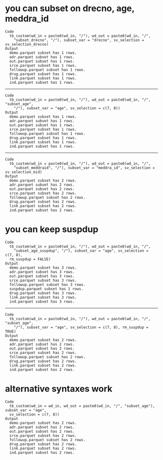 # you can subset on drecno, age, meddra_id

    Code
      tb_custom(wd_in = paste0(wd_in, "/"), wd_out = paste0(wd_in, "/",
        "subset_drecno", "/"), subset_var = "drecno", sv_selection = sv_selection_drecno)
    Output
      demo.parquet subset has 1 rows.
      adr.parquet subset has 1 rows.
      out.parquet subset has 1 rows.
      srce.parquet subset has 1 rows.
      followup.parquet subset has 1 rows.
      drug.parquet subset has 1 rows.
      link.parquet subset has 1 rows.
      ind.parquet subset has 1 rows.

---

    Code
      tb_custom(wd_in = paste0(wd_in, "/"), wd_out = paste0(wd_in, "/", "subset_age",
        "/"), subset_var = "age", sv_selection = c(7, 8))
    Output
      demo.parquet subset has 1 rows.
      adr.parquet subset has 1 rows.
      out.parquet subset has 1 rows.
      srce.parquet subset has 1 rows.
      followup.parquet subset has 1 rows.
      drug.parquet subset has 1 rows.
      link.parquet subset has 1 rows.
      ind.parquet subset has 1 rows.

---

    Code
      tb_custom(wd_in = paste0(wd_in, "/"), wd_out = paste0(wd_in, "/",
        "subset_meddraid", "/"), subset_var = "meddra_id", sv_selection = sv_selection_mid)
    Output
      demo.parquet subset has 2 rows.
      adr.parquet subset has 2 rows.
      out.parquet subset has 2 rows.
      srce.parquet subset has 2 rows.
      followup.parquet subset has 2 rows.
      drug.parquet subset has 2 rows.
      link.parquet subset has 2 rows.
      ind.parquet subset has 2 rows.

# you can keep suspdup

    Code
      tb_custom(wd_in = paste0(wd_in, "/"), wd_out = paste0(wd_in, "/",
        "subset_age_suspdup", "/"), subset_var = "age", sv_selection = c(7, 8),
      rm_suspdup = FALSE)
    Output
      demo.parquet subset has 3 rows.
      adr.parquet subset has 3 rows.
      out.parquet subset has 3 rows.
      srce.parquet subset has 3 rows.
      followup.parquet subset has 3 rows.
      suspdup.parquet subset has 1 rows.
      drug.parquet subset has 3 rows.
      link.parquet subset has 3 rows.
      ind.parquet subset has 3 rows.

---

    Code
      tb_custom(wd_in = paste0(wd_in, "/"), wd_out = paste0(wd_in, "/", "subset_age",
        "/"), subset_var = "age", sv_selection = c(7, 8), rm_suspdup = TRUE)
    Output
      demo.parquet subset has 2 rows.
      adr.parquet subset has 2 rows.
      out.parquet subset has 2 rows.
      srce.parquet subset has 2 rows.
      followup.parquet subset has 2 rows.
      drug.parquet subset has 2 rows.
      link.parquet subset has 2 rows.
      ind.parquet subset has 2 rows.

# alternative syntaxes work

    Code
      tb_custom(wd_in = wd_in, wd_out = paste0(wd_in, "/", "subset_age"), subset_var = "age",
      sv_selection = c(7, 8))
    Output
      demo.parquet subset has 2 rows.
      adr.parquet subset has 2 rows.
      out.parquet subset has 2 rows.
      srce.parquet subset has 2 rows.
      followup.parquet subset has 2 rows.
      drug.parquet subset has 2 rows.
      link.parquet subset has 2 rows.
      ind.parquet subset has 2 rows.

